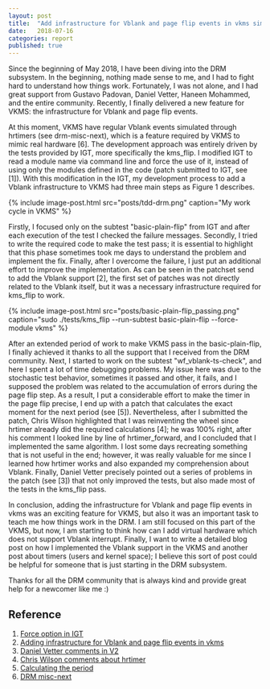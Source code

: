 ```yaml
---
layout: post
title:  "Add infrastructure for Vblank and page flip events in vkms simulated by hrtimer"
date:   2018-07-16
categories: report
published: true
---
```


Since the beginning of May 2018, I have been diving into the DRM subsystem. In
the beginning, nothing made sense to me, and I had to fight hard to understand
how things work. Fortunately, I was not alone, and I had great support from
Gustavo Padovan, Daniel Vetter, Haneen Mohammed, and the entire community.
Recently, I finally delivered a new feature for VKMS: the infrastructure for
Vblank and page flip events.

At this moment, VKMS have regular Vblank events simulated through hrtimers (see
drm-misc-next), which is a feature required by VKMS to mimic real hardware [6].
The development approach was entirely driven by the tests provided by IGT, more
specifically the kms_flip. I modified IGT to read a module name via command
line and force the use of it, instead of using only the modules defined in the
code (patch submitted to IGT, see [1]). With this modification in the IGT, my
development process to add a Vblank infrastructure to VKMS had three main steps
as Figure 1 describes.

{% include image-post.html
  src="posts/tdd-drm.png"
  caption="My work cycle in VKMS" %}

Firstly, I focused only on the subtest  "basic-plain-flip" from IGT and after
each execution of the test I checked the failure messages. Secondly, I tried to
write the required code to make the test pass; it is essential to highlight
that this phase sometimes took me days to understand the problem and implement
the fix. Finally, after I overcome the failure, I just put an additional effort
to improve the implementation. As can be seen in the patchset send to add the
Vblank support [2], the first set of patches was not directly related to the
Vblank itself, but it was a necessary infrastructure required for kms_flip to
work.

{% include image-post.html
  src="posts/basic-plain-flip_passing.png"
  caption="sudo ./tests/kms_flip  --run-subtest basic-plain-flip --force-module vkms" %}

After an extended period of work to make VKMS pass in the basic-plain-flip, I
finally achieved it thanks to all the support that I received from the DRM
community. Next, I started to work on the subtest "wf_vblank-ts-check", and
here I spent a lot of time debugging problems. My issue here was due to the
stochastic test behavior, sometimes it passed and other, it fails, and I
supposed the problem was related to the accumulation of errors during the page
flip step. As a result, I put a considerable effort to make the timer in the
page flip precise, I end up with a patch that calculates the exact moment for
the next period (see [5]). Nevertheless, after I submitted the patch, Chris
Wilson highlighted that I was reinventing the wheel since hrtimer already did
the required calculations [4]; he was 100% right, after his comment I looked
line by line of hrtimer_forward, and I concluded that I implemented the same
algorithm. I lost some days recreating something that is not useful in the end;
however, it was really valuable for me since I learned how hrtimer works and
also expanded my comprehension about Vblank. Finally, Daniel Vetter precisely
pointed out a series of problems in the patch (see [3]) that not only improved
the tests, but also made most of the tests in the kms_flip pass.

In conclusion, adding the infrastructure for Vblank and page flip events in
vkms was an exciting feature for VKMS, but also it was an important task to
teach me how things work in the DRM. I am still focused on this part of the
VKMS, but now, I am starting to think how can I add virtual hardware which does
not support Vblank interrupt. Finally, I want to write a detailed blog post on
how I implemented the Vblank support in the VKMS and another post about timers
(users and kernel space); I believe this sort of post could be helpful for
someone that is just starting in the DRM subsystem.

Thanks for all the DRM community that is always kind and provide great help for
a newcomer like me :)


## Reference

1. [Force option in IGT](https://www.spinics.net/lists/intel-gfx/msg170670.html)
2. [Adding infrastructure for Vblank and page flip events in vkms](https://www.spinics.net/lists/dri-devel/msg182903.html)
3. [Daniel Vetter comments in V2](https://www.spinics.net/lists/dri-devel/msg182042.html)
4. [Chris Wilson comments about hrtimer](https://www.spinics.net/lists/dri-devel/msg182043.html)
5. [Calculating the period](https://www.spinics.net/lists/dri-devel/msg182037.html)
6. [DRM misc-next](https://cgit.freedesktop.org/drm/drm-misc/)
